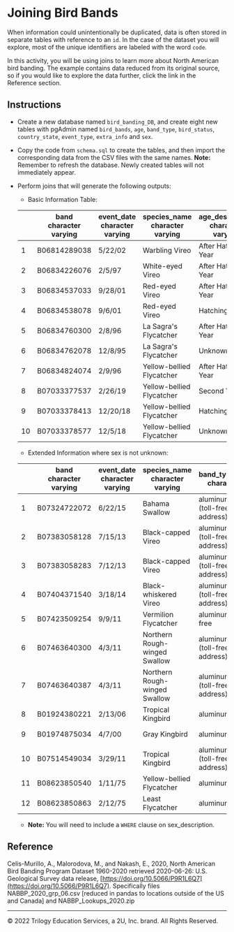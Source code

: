 # Joining Bird Bands

When information could unintentionally be duplicated, data is often stored in separate tables with reference to an `id`. In the case of the dataset you will explore, most of the unique identifiers are labeled with the word `code`. 

In this activity, you will be using joins to learn more about North American bird banding. The example contains data reduced from its original source, so if you would like to explore the data further, click the link in the Reference section.

## Instructions

* Create a new database named `bird_banding_DB`, and create eight new tables with pgAdmin named `bird_bands`, `age`, `band_type`, `bird_status`, `country_state`, `event_type`, `extra_info` and `sex`.

* Copy the code from `schema.sql` to create the tables, and then import the corresponding data from the CSV files with the same names. **Note:** Remember to refresh the database. Newly created tables will not immediately appear.

* Perform joins that will generate the following outputs:

  * Basic Information Table:


  | | band<br>character varying | event_date<br>character varying | species_name<br>character varying | age_description<br>character varying | sex_description<br>character varying |
  |----|----|----|----|----|----|
  | 1 | B06814289038 | 5/22/02 | Warbling Vireo | After Hatching Year | Unknown |
  | 2 | B06834226076 | 2/5/97 | White-eyed Vireo | After Hatching Year | Unknown |
  | 3 | B06834537033 | 9/28/01 | Red-eyed Vireo | After Hatching Year | Unknown | 
  | 4 | B06834538078 | 9/6/01 | Red-eyed Vireo | Hatching Year | Unknown | 
  | 5 | B06834760300 | 2/8/96 | La Sagra's Flycatcher | After Hatching Year | Unknown | 
  | 6 | B06834762078 | 12/8/95 | La Sagra's Flycatcher | Unknown | Unknown | 
  | 7 | B06834824074 | 2/9/96 | Yellow-bellied Flycatcher | After Hatching Year | Unknown | 
  | 8 | B07033377537 | 2/26/19 | Yellow-bellied Flycatcher | Second Year | Unknown | 
  | 9 | B07033378413 | 12/20/18 | Yellow-bellied Flycatcher | Hatching Year | Unknown | 
  | 10 | B07033378577 | 12/5/18 | Yellow-bellied Flycatcher | Unknown | Unknown | 

  * Extended Information where sex is not unknown:</br>


  | | band<br>character varying | event_date<br>character varying | species_name<br>character varying | band_type_description<br>character varying | bird_status_description<br>character varying | age_description<br>character varying | sex_description<br>character varying |
  |----|----|----|----|----|----|----|----|
  | 1 | B07324722072 | 6/22/15 | Bahama Swallow | aluminum\butt-end (toll-free /web address) | Normal wild bird. | After Hatching Year | Female | 
  | 2 | B07383058128 | 7/15/13 | Black-capped Vireo | aluminum\butt-end (toll-free /web address) | Normal wild bird. | Hatching Year | Male | 
  | 3 | B07383058283 | 7/12/13 | Black-capped Vireo | aluminum\butt-end (toll-free /web address) | Normal wild bird. | Hatching Year | Male | 
  | 4 | B07404371540 | 3/18/14 | Black-whiskered Vireo | aluminum\butt-end (toll-free /web address) | Normal wild bird. | After Second Year | Female | 
  | 5 | B07423509254 | 9/9/11 | Vermilion Flycatcher | aluminum\butt-end toll free | Normal wild bird. | After Hatching Year | Male | 
  | 6 | B07463640300 | 4/3/11 | Northern Rough-winged Swallow | aluminum\butt-end (toll-free /web address) | Normal wild bird. | After Hatching Year | Female | 
  | 7 | B07463640387 | 4/3/11 | Northern Rough-winged Swallow | aluminum\butt-end (toll-free /web address) | Normal wild bird. | After Hatching Year | Male | 
  | 8 | B01924380221 | 2/13/06 | Tropical Kingbird | aluminum\butt end | Normal wild bird. | After Second Year | Male | 
  | 9 | B01974875034 | 4/7/00 | Gray Kingbird | aluminum\butt end | Normal wild bird. | After Hatching Year | Female | 
  | 10 | B07514549034 | 3/29/11 | Tropical Kingbird | aluminum\butt-end (toll-free /web address) | Normal wild bird. | After Second Year | Male | 
  | 11 | B08623850540 | 1/11/75 | Yellow-bellied Flycatcher | aluminum\butt end | Normal wild bird. | Second Year | Male | 
  | 12 | B08623850863 | 2/12/75 | Least Flycatcher | aluminum\butt end | Normal wild bird. | After Hatching Year | Female | 

  * **Note:** You will need to include a `WHERE` clause on sex_description.

## Reference 

Celis-Murillo, A., Malorodova, M., and Nakash, E., 2020, North American Bird Banding Program Dataset 1960-2020 retrieved 2020-06-26: U.S. Geological Survey data release, [https://doi.org/10.5066/P9R1L6Q7](https://doi.org/10.5066/P9R1L6Q7).
Specifically files NABBP_2020_grp_06.csv [reduced in pandas to locations outside of the US and Canada] and NABBP_Lookups_2020.zip

--- 

© 2022 Trilogy Education Services, a 2U, Inc. brand. All Rights Reserved.
